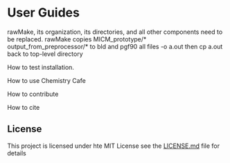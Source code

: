 # User Guides

rawMake, its organization, its directories, and all other components need to be replaced.
rawMake copies 
  MICM_prototype/\* 
  output_from_preprocessor/\*
to
  bld
and 
  pgf90 all files -o a.out
then
  cp a.out back to top-level directory


How to test installation.

How to use Chemistry Cafe

How to contribute

How to cite

## License

This project is licensed under hte MIT License see the [LICENSE.md](LICENSE.md) file for details

